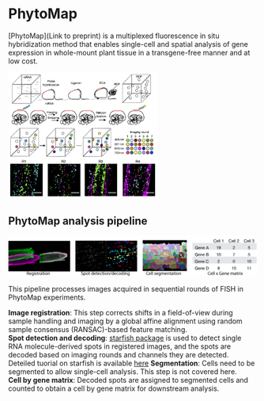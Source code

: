 # PhytoMap

[PhytoMap](Link to preprint) is a multiplexed fluorescence in situ hybridization method that enables single-cell and spatial analysis of gene expression in whole-mount plant tissue in a transgene-free manner and at low cost. 

<!---![alt text]("https://github.com/tnobori/PhytoMap/blob/220707/resources/phytomap_principles.png" width="60%" height="50%")--->
<img src="https://github.com/tnobori/PhytoMap/blob/220707/resources/phytomap_principles.png" width="60%" height="60%">

## PhytoMap analysis pipeline
![alt text](https://github.com/tnobori/PhytoMap/blob/220707/resources/phytomap_analysis_fig.png)

This pipeline processes images acquired in sequential rounds of FISH in PhytoMap experiments. 

**Image registration**: This step corrects shifts in a field-of-view during sample handling and imaging by a global affine alignment using random sample consensus (RANSAC)-based feature matching.  
**Spot detection and decoding**: [starfish package](https://github.com/spacetx/starfish) is used to detect single RNA molecule-derived spots in registered images, and the spots are decoded based on imaging rounds and channels they are detected. Deteiled tuorial on starfish is available [here](https://spacetx-starfish.readthedocs.io/en/latest/)
**Segmentation**: Cells need to be segmented to allow single-cell analysis. This step is not covered here.  
**Cell by gene matrix**: Decoded spots are assigned to segmented cells and counted to obtain a cell by gene matrix for downstream analysis.  
